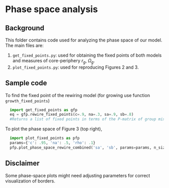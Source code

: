 # Phase space analysis

## Background
This folder contains code used for analyzing the phase space of our model. The main files are:

1. `get_fixed_points.py`: used for obtaining the fixed points of both models and measures of core-periphery $r_g$, $\Omega_g$.
2. `plot_fixed_points.py`: used for reproducing Figures 2 and 3. 

## Sample code

To find the fixed point of the rewiring model (for growing use function `growth_fixed_points`)
```python
  import get_fixed_points as gfp
  eq = gfp.rewire_fixed_points(c=.9, na=.3, sa=.9, sb=.8) 
  #Returns a list of fixed points in terms of the P-matrix of group mixing
```

To plot the phase space of Figure 3 (top right), 
```python
  import plot_fixed_points as pfp
  params={'c': .95, 'na': .5, 'rho': .1}
  pfp.plot_phase_space_rewire_combined('sa', 'sb', params=params, n_size=150) 
  ```
## Disclaimer
Some phase-space plots might need adjusting parameters for correct visualization of borders. 
